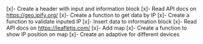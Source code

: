 [x]- Create a header with input and information block
[x]- Read API docs on https://geo.ipify.org/
[x]- Create a function to get data by IP
[x]- Create a function to validate inputed IP
[x]- Insert data to information block
[x]- Read API docs on https://leafletjs.com/
[x]- Add map
[x]- Create a function to show IP position on map
[x]- Create an adaptive for different devices